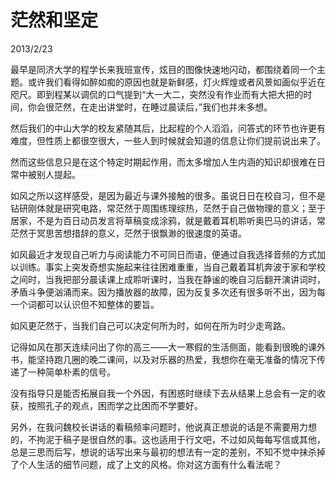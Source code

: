 # 茫然和坚定
2013/2/23

最早是同济大学的程学长来我班宣传，炫目的图像快速地闪动，都围绕着同一个主题。或许我们看得如醉如痴的原因也就是新鲜感，灯火辉煌或者风景如画似乎近在咫尺。即到程某以调侃的口气提到“大一大二，突然没有作业而有大把大把的时间，你会很茫然，在走出讲堂时，在睡过晨读后，”我们也并未多想。

然后我们的中山大学的校友紧随其后，比起程的个人滔滔，问答式的环节也许更有难度，但性质上都很空很大，一些人到时候就会知道的信息让你们提前说出来了。

然而这些信息只是在这个特定时期起作用，而太多增加人生内涵的知识却很难在日常中被别人提起。

如风之所以这样感受，是因为最近与课外接触的很多。虽说日日在校自习，但不是钻研刚体就是研究电路，常茫然于周围练理综热，茫然于自己做物理的意义；至于居家，不是为百日动员发言将草稿变成涂鸦，就是戴着耳机聆听奥巴马的讲话，常茫然于冥思苦想措辞的意义，茫然于很飘渺的很速度的英语。

如风最近才发现自己听力与阅读能力不可同日而语，便通过自我选择音频的方式加以训练。事实上突发奇想实施起来往往困难重重，当自己戴着耳机奔波于家和学校之间时，当我把部分晨读课上成聆听课时，当我在静谧的晚自习后翻开演讲词时，矛盾斗争便汹涌而来。因为播放器的故障，因为反复多次还有很多听不出，因为每一个词都可以认识但不知整体的要旨。

如风更茫然于，当我们自己可以决定何所为时，如何在所为时少走弯路。

记得如风在那天连续问出了你的高三——大一寒假的生活侧面，能看到很晚的课外书，能坚持跑几圈的晚二课间，以及对乐器的热爱，我想你在毫无准备的情况下传递了一种简单朴素的信号。

没有指导只是能否拓展自我一个外因，有困惑时继续下去从结果上总会有一定的收获，按照孔子的观点，困而学之比困而不学要好。

另外，在我问魏校长讲话的看稿频率问题时，他说真正想说的话是不需要用力想的，不拘泥于稿子是很自然的事。这也适用于行文吧，不过如风每每写信或其他，总是三思而后写，想说的话写出来与最初的想法有一定的差别，不知不觉中抹杀掉了个人生活的细节问题，成了上文的风格。你对这方面有什么看法呢？